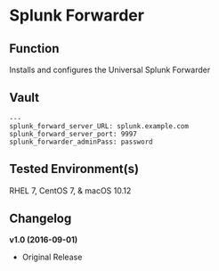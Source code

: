 # Splunk Forwarder

## Function
Installs and configures the Universal Splunk Forwarder

## Vault
```
---
splunk_forward_server_URL: splunk.example.com
splunk_forward_server_port: 9997
splunk_forwarder_adminPass: password
```

## Tested Environment(s)
RHEL 7, CentOS 7, & macOS 10.12

## Changelog

**v1.0 (2016-09-01)**
* Original Release
